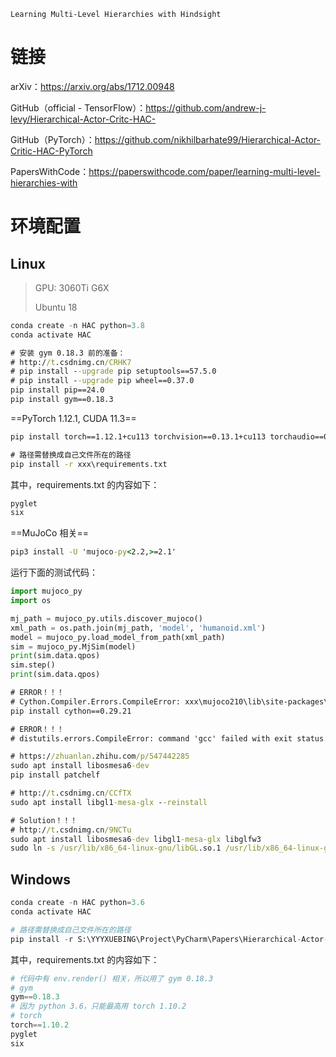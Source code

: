 ```
Learning Multi-Level Hierarchies with Hindsight
```

# 链接

arXiv：https://arxiv.org/abs/1712.00948

GitHub（official - TensorFlow）：https://github.com/andrew-j-levy/Hierarchical-Actor-Critc-HAC-

GitHub（PyTorch）：https://github.com/nikhilbarhate99/Hierarchical-Actor-Critic-HAC-PyTorch

PapersWithCode：https://paperswithcode.com/paper/learning-multi-level-hierarchies-with

# 环境配置

## Linux

> GPU: 3060Ti G6X
>
> Ubuntu 18

```python
conda create -n HAC python=3.8
conda activate HAC
```

```cmd
# 安装 gym 0.18.3 前的准备：
# http://t.csdnimg.cn/CRHK7
# pip install --upgrade pip setuptools==57.5.0
# pip install --upgrade pip wheel==0.37.0
pip install pip==24.0
pip install gym==0.18.3
```

==PyTorch 1.12.1, CUDA 11.3==

```cmd
pip install torch==1.12.1+cu113 torchvision==0.13.1+cu113 torchaudio==0.12.1 --extra-index-url https://download.pytorch.org/whl/cu113
```

```cmd
# 路径需替换成自己文件所在的路径
pip install -r xxx\requirements.txt
```

其中，requirements.txt 的内容如下：

```python
pyglet
six
```

==MuJoCo 相关==

```cmd
pip3 install -U 'mujoco-py<2.2,>=2.1'
```

运行下面的测试代码：

```python
import mujoco_py
import os

mj_path = mujoco_py.utils.discover_mujoco()
xml_path = os.path.join(mj_path, 'model', 'humanoid.xml')
model = mujoco_py.load_model_from_path(xml_path)
sim = mujoco_py.MjSim(model)
print(sim.data.qpos)
sim.step()
print(sim.data.qpos)
```

```cmd
# ERROR！！！
# Cython.Compiler.Errors.CompileError: xxx\mujoco210\lib\site-packages\mujoco_py\cymj.pyx
pip install cython==0.29.21
```

```cmd
# ERROR！！！
# distutils.errors.CompileError: command 'gcc' failed with exit status 1

# https://zhuanlan.zhihu.com/p/547442285
sudo apt install libosmesa6-dev
pip install patchelf

# http://t.csdnimg.cn/CCfTX
sudo apt install libgl1-mesa-glx --reinstall

# Solution！！！
# http://t.csdnimg.cn/9NCTu
sudo apt install libosmesa6-dev libgl1-mesa-glx libglfw3
sudo ln -s /usr/lib/x86_64-linux-gnu/libGL.so.1 /usr/lib/x86_64-linux-gnu/libGL.so
```



## Windows

```python
conda create -n HAC python=3.6
conda activate HAC

# 路径需替换成自己文件所在的路径
pip install -r S:\YYYXUEBING\Project\PyCharm\Papers\Hierarchical-Actor-Critic-HAC-PyTorch-master\requirements.txt
```

其中，requirements.txt 的内容如下：

```python
# 代码中有 env.render() 相关，所以用了 gym 0.18.3
# gym
gym==0.18.3
# 因为 python 3.6，只能最高用 torch 1.10.2
# torch
torch==1.10.2
pyglet
six
```

